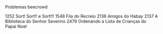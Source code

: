 Problemas beecrowd

1252	Sort! Sort!! e Sort!!!
1548	Fila do Recreio
2136	Amigos do Habay
2137	A Biblioteca do Senhor Severino
2479	Ordenando a Lista de Crianças do Papai Noel